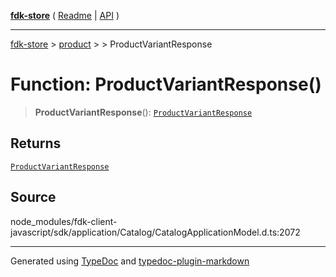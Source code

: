 [**fdk-store**](../../../README.md) ( [Readme](../../../README.md) \| [API](../../../API.md) )

---

[fdk-store](../../../API.md) > [product](../../README.md) > [<internal>](../README.md) > ProductVariantResponse

# Function: ProductVariantResponse()

> **ProductVariantResponse**(): [`ProductVariantResponse`](../type-aliases/type-alias.ProductVariantResponse.md)

## Returns

[`ProductVariantResponse`](../type-aliases/type-alias.ProductVariantResponse.md)

## Source

node_modules/fdk-client-javascript/sdk/application/Catalog/CatalogApplicationModel.d.ts:2072

---

Generated using [TypeDoc](https://typedoc.org/) and [typedoc-plugin-markdown](https://www.npmjs.com/package/typedoc-plugin-markdown)
